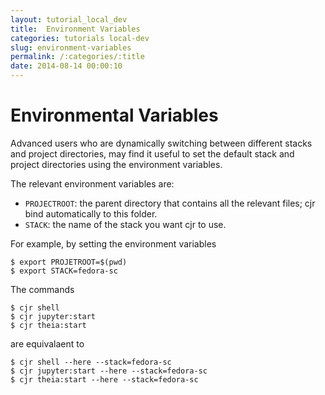 ```yaml
---
layout: tutorial_local_dev
title:  Environment Variables
categories: tutorials local-dev
slug: environment-variables
permalink: /:categories/:title
date: 2014-08-14 00:00:10
---
```


Environmental Variables
===============================

Advanced users who are dynamically switching between different stacks and project directories, may find it useful to set the default stack and project directories using the environment variables.

The relevant environment variables are:
- `PROJECTROOT`: the parent directory that contains all the relevant files; cjr bind automatically to this folder.
- `STACK`: the name of the stack you want cjr to use.

For example, by setting the environment variables
```console
$ export PROJETROOT=$(pwd)
$ export STACK=fedora-sc
```
The commands
```console
$ cjr shell
$ cjr jupyter:start
$ cjr theia:start
```
are equivalaent to
```console
$ cjr shell --here --stack=fedora-sc
$ cjr jupyter:start --here --stack=fedora-sc
$ cjr theia:start --here --stack=fedora-sc
```